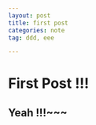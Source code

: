 ```yaml
---
layout: post
title: first post
categories: note
tag: ddd, eee

---
```


# First Post !!!

## Yeah !!!~~~

